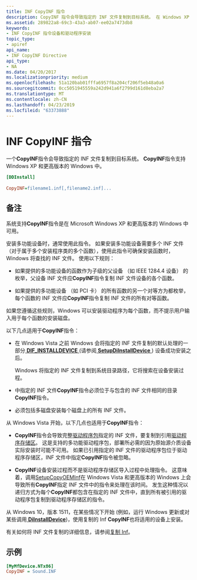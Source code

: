 ```yaml
---
title: INF CopyINF 指令
description: CopyINF 指令会导致指定的 INF 文件复制到目标系统。 在 Windows XP 和更高版本的 Windows 支持 CopyINF 指令。
ms.assetid: 289822a8-69c3-43a3-ab07-ee02a7473db8
keywords:
- INF CopyINF 指令设备和驱动程序安装
topic_type:
- apiref
api_name:
- INF CopyINF Directive
api_type:
- NA
ms.date: 04/20/2017
ms.localizationpriority: medium
ms.openlocfilehash: 51a120bab01fffa6957f8a204cf206f5eb48a0a6
ms.sourcegitcommit: 0cc5051945559a242d941a6f2799d161d8eba2a7
ms.translationtype: MT
ms.contentlocale: zh-CN
ms.lasthandoff: 04/23/2019
ms.locfileid: "63373888"
---
```

# <a name="inf-copyinf-directive"></a>INF CopyINF 指令


一个**CopyINF**指令会导致指定的 INF 文件复制到目标系统。 **CopyINF**指令支持 Windows XP 和更高版本的 Windows 中。

```ini
[DDInstall]
  
CopyINF=filename1.inf[,filename2.inf]...
```

<a name="remarks"></a>备注
-------

系统支持**CopyINF**指令是在 Microsoft Windows XP 和更高版本的 Windows 中可用。

安装多功能设备时，通常使用此指令。 如果安装多功能设备需要多个 INF 文件 （对于属于多个安装程序类的多个函数），使用此指令可确保安装函数时，Windows 将查找的 INF 文件。 使用以下规则：

-   如果提供的多功能设备的函数作为子级的父设备 （如 IEEE 1284.4 设备） 的枚举，父设备 INF 文件应**CopyINF**指令复制 INF 文件设备的各个函数。

-   如果提供的多功能设备 （如 PCI 卡） 的所有函数的另一个对等方为都枚举，每个函数的 INF 文件应**CopyINF**指令复制 INF 文件的所有对等函数。

如果您遵循这些规则，Windows 可以安装驱动程序为每个函数，而不提示用户输入用于每个函数的安装磁盘。

以下几点适用于**CopyINF**指令：

-   在 Windows Vista 之前 Windows 会将指定的 INF 文件复制的默认处理的一部分[ **DIF_INSTALLDEVICE** ](https://msdn.microsoft.com/library/windows/hardware/ff543692) (请参阅[ **SetupDiInstallDevice** ](https://msdn.microsoft.com/library/windows/hardware/ff552039)) 设备成功安装之后。

    Windows 将指定的 INF 文件复制到系统目录路径，它将搜索在设备安装过程。

-   中指定的 INF 文件**CopyINF**指令必须位于与包含的 INF 文件相同的目录**CopyINF**指令。
-   必须包括多磁盘安装每个磁盘上的所有 INF 文件。

从 Windows Vista 开始，以下几点也适用于**CopyINF**指令：

-   **CopyINF**指令会导致完整[驱动程序包](driver-packages.md)指定的 INF 文件，要复制到引用[驱动程序存储区](driver-store.md)。 这是支持的多功能驱动程序包，部署所必需的因为原始源介质设备实际安装时可能不可用。 如果已引用指定的 INF 文件的驱动程序包位于驱动程序存储区，INF 文件中指定**CopyINF**指令被忽略。

-   **CopyINF**设备安装过程而不是驱动程序存储区导入过程中处理指令。 这意味着，调用[SetupCopyOEMInf](https://go.microsoft.com/fwlink/p/?linkid=194252)在 Windows Vista 和更高版本的 Windows 上会导致所有**CopyINF**指定 INF 文件中的指令来处理在该时间。 发生这种情况以递归方式为每个**CopyINF**都包含在指定的 INF 文件中，直到所有被引用的驱动程序包复制到驱动程序存储区的指令。

从 Windows 10，版本 1511，在某些情况下开始 (例如，运行 Windows 更新或对某些调用[ **DiInstallDevice**](https://msdn.microsoft.com/library/windows/hardware/ff544710))，使用复制的 Inf **CopyINF**也将适用的设备上安装。

有关如何将 INF 文件复制的详细信息，请参阅[复制 Inf](copying-inf-files.md)。

<a name="examples"></a>示例
--------

```ini
[MyMfDevice.NTx86]
CopyINF = Sound.INF
```

 

 





